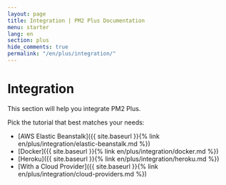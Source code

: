 ```yaml
---
layout: page
title: Integration | PM2 Plus Documentation
menu: starter
lang: en
section: plus
hide_comments: true
permalink: "/en/plus/integration/"
---
```


# Integration

This section will help you integrate PM2 Plus.

Pick the tutorial that best matches your needs:

- [AWS Elastic Beanstalk]({{ site.baseurl }}{% link en/plus/integration/elastic-beanstalk.md %})
- [Docker]({{ site.baseurl }}{% link en/plus/integration/docker.md %})
- [Heroku]({{ site.baseurl }}{% link en/plus/integration/heroku.md %})
- [With a Cloud Provider]({{ site.baseurl }}{% link en/plus/integration/cloud-providers.md %})
